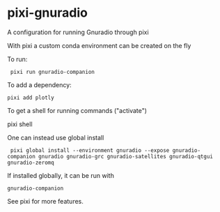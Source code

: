 # pixi-gnuradio
 A configuration for running Gnuradio through pixi

 With pixi a custom conda environment can be created on the fly

 To run:

     pixi run gnuradio-companion

To add a dependency:

    pixi add plotly

To get a shell for running commands ("activate")

   pixi shell
   

One can instead use global install

     pixi global install --environment gnuradio --expose gnuradio-companion gnuradio gnuradio-grc gnuradio-satellites gnuradio-qtgui gnuradio-zeromq

If installed globally, it can be run with

    gnuradio-companion


See pixi for more features.

